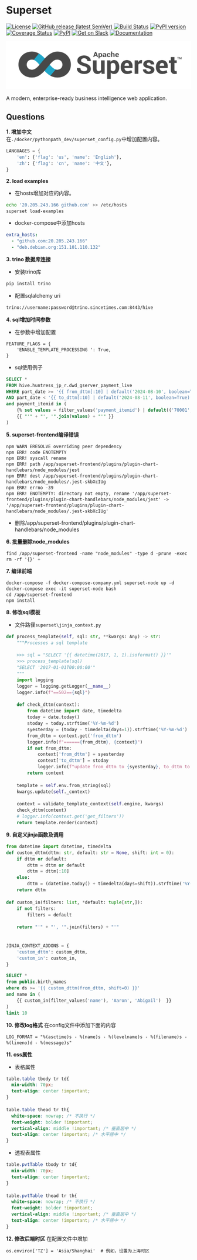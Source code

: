 <!--
Licensed to the Apache Software Foundation (ASF) under one
or more contributor license agreements.  See the NOTICE file
distributed with this work for additional information
regarding copyright ownership.  The ASF licenses this file
to you under the Apache License, Version 2.0 (the
"License"); you may not use this file except in compliance
with the License.  You may obtain a copy of the License at

  http://www.apache.org/licenses/LICENSE-2.0

Unless required by applicable law or agreed to in writing,
software distributed under the License is distributed on an
"AS IS" BASIS, WITHOUT WARRANTIES OR CONDITIONS OF ANY
KIND, either express or implied.  See the License for the
specific language governing permissions and limitations
under the License.
-->

# Superset

[![License](https://img.shields.io/badge/License-Apache%202.0-blue.svg)](https://opensource.org/licenses/Apache-2.0)
[![GitHub release (latest SemVer)](https://img.shields.io/github/v/release/apache/superset?sort=semver)](https://github.com/apache/superset/tree/latest)
[![Build Status](https://github.com/apache/superset/workflows/Python/badge.svg)](https://github.com/apache/superset/actions)
[![PyPI version](https://badge.fury.io/py/apache-superset.svg)](https://badge.fury.io/py/apache-superset)
[![Coverage Status](https://codecov.io/github/apache/superset/coverage.svg?branch=master)](https://codecov.io/github/apache/superset)
[![PyPI](https://img.shields.io/pypi/pyversions/apache-superset.svg?maxAge=2592000)](https://pypi.python.org/pypi/apache-superset)
[![Get on Slack](https://img.shields.io/badge/slack-join-orange.svg)](http://bit.ly/join-superset-slack)
[![Documentation](https://img.shields.io/badge/docs-apache.org-blue.svg)](https://superset.apache.org)

<picture width="500">
  <source
    media="(prefers-color-scheme: dark)"
    src="https://github.com/apache/superset/raw/master/superset-frontend/src/assets/branding/superset-logo-horiz-apache-dark.png"
    alt="Superset logo (dark)"
  />
  <img
    src="https://github.com/apache/superset/raw/master/superset-frontend/src/assets/branding/superset-logo-horiz-apache.png"
    alt="Superset logo (light)"
  />
</picture>

A modern, enterprise-ready business intelligence web application.

## Questions
**1. 增加中文**  
在`./docker/pythonpath_dev/superset_config.py`中增加配置内容。
```python
LANGUAGES = {
    'en': {'flag': 'us', 'name': 'English'},
    'zh': {'flag': 'cn', 'name': '中文'},
}
```
**2. load examples**  
+ 在hosts增加对应的内容。
```bash
echo '20.205.243.166 github.com' >> /etc/hosts
superset load-examples
```  
+ docker-compose中添加hosts
```yaml
extra_hosts:
  - "github.com:20.205.243.166"
  - "deb.debian.org:151.101.110.132"
```

**3. trino 数据库连接**
+ 安装trino库
```bash
pip install trino
```
+ 配置sqlalchemy uri
```bash
trino://username:password@trino.sincetimes.com:8443/hive
```

**4. sql增加时间参数**
+ 在参数中增加配置
```
FEATURE_FLAGS = {
    'ENABLE_TEMPLATE_PROCESSING ': True,
}
```
+ sql使用例子
```sql
SELECT *
FROM hive.huntress_jp_r.dwd_gserver_payment_live
WHERE part_date >= '{{ from_dttm[:10] | default('2024-08-10', boolean=True) }}'
AND part_date < '{{ to_dttm[:10] | default('2024-08-11', boolean=True) }}'
and payment_itemid in (
    {% set values = filter_values('payment_itemid') | default(('70001', '70002'), boolean=True) %}
    {{ "'" + "', '".join(values) + "'" }}
)
```

**5. superset-frontend编译错误**
```
npm WARN ERESOLVE overriding peer dependency
npm ERR! code ENOTEMPTY
npm ERR! syscall rename
npm ERR! path /app/superset-frontend/plugins/plugin-chart-handlebars/node_modules/jest
npm ERR! dest /app/superset-frontend/plugins/plugin-chart-handlebars/node_modules/.jest-skbXcIUg
npm ERR! errno -39
npm ERR! ENOTEMPTY: directory not empty, rename '/app/superset-frontend/plugins/plugin-chart-handlebars/node_modules/jest' -> '/app/superset-frontend/plugins/plugin-chart-handlebars/node_modules/.jest-skbXcIUg'
```
+ 删除/app/superset-frontend/plugins/plugin-chart-handlebars/node_modules

**6. 批量删除node_modules**
```
find /app/superset-frontend -name "node_modules" -type d -prune -exec rm -rf '{}' +
```

**7. 编译前端**
```
docker-compose -f docker-compose-company.yml superset-node up -d
docker-compose exec -it superset-node bash
cd /app/superset-frontend
npm install
```

**8. 修改sql模板**
+ 文件路径`superset\jinja_context.py`
```python
def process_template(self, sql: str, **kwargs: Any) -> str:
    """Processes a sql template

    >>> sql = "SELECT '{{ datetime(2017, 1, 1).isoformat() }}'"
    >>> process_template(sql)
    "SELECT '2017-01-01T00:00:00'"
    """
    import logging
    logger = logging.getLogger(__name__)
    logger.info(f"==502=={sql}")

    def check_dttm(context):
        from datetime import date, timedelta
        today = date.today()
        stoday = today.strftime('%Y-%m-%d')
        syesterday = (today - timedelta(days=1)).strftime('%Y-%m-%d')
        from_dttm = context.get('from_dttm')
        logger.info(f"======{from_dttm}, {context}")
        if not from_dttm:
            context['from_dttm'] = syesterday
            context['to_dttm'] = stoday
            logger.info(f"update from_dttm to {syesterday}, to_dttm to {stoday}")
        return context

    template = self.env.from_string(sql)
    kwargs.update(self._context)

    context = validate_template_context(self.engine, kwargs)
    check_dttm(context)
    # logger.info(context.get('get_filters'))
    return template.render(context)

```


**9. 自定义jinja函数及调用**

```python
from datetime import datetime, timedelta
def custom_dttm(dttm: str, default: str = None, shift: int = 0):
    if dttm or default:
        dttm = dttm or default
        dttm = dttm[:10]
    else:
        dttm = (datetime.today() + timedelta(days=shift)).strftime('%Y-%m-%d')
    return dttm

def custom_in(filters: list, *default: tuple[str,]):
    if not filters:
        filters = default

    return "'" + "', '".join(filters) + "'"


JINJA_CONTEXT_ADDONS = {
    'custom_dttm': custom_dttm,
    'custom_in': custom_in,
}
```
```sql
SELECT *
from public.birth_names 
where ds >= '{{ custom_dttm(from_dttm, shift=0) }}'
and name in (
    {{ custom_in(filter_values('name'), 'Aaron', 'Abigail')  }}
)
limit 10
```

**10. 修改log格式**
在config文件中添加下面的内容
```
LOG_FORMAT = "%(asctime)s - %(name)s - %(levelname)s - %(filename)s - %(lineno)d - %(message)s"
```


**11. css属性**
+ 表格属性
```css
table.table tbody tr td{
  min-width: 70px;
  text-align: center !important;
}

table.table thead tr th{
  white-space: nowrap; /* 不换行 */
  font-weight: bolder !important;
  vertical-align: middle !important; /* 垂直居中 */
  text-align: center !important; /* 水平居中 */
}
```
+ 透视表属性
```css
table.pvtTable tbody tr td{
  min-width: 70px;
  text-align: center !important;
}

table.pvtTable thead tr th{
  white-space: nowrap; /* 不换行 */
  font-weight: bolder !important;
  vertical-align: middle !important; /* 垂直居中 */
  text-align: center !important; /* 水平居中 */
}
```

**12. 修改后端时区**
在配置文件中增加
```
os.environ['TZ'] = 'Asia/Shanghai'  # 例如，设置为上海时区
```